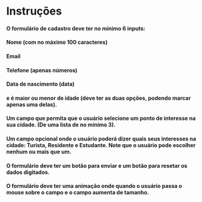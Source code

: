 # Instruções

#### O formulário de cadastro deve ter no mínimo 6 inputs: 
#### Nome (com no máximo 100 caracteres)
#### Email 
#### Telefone (apenas números)
#### Data de nascimento (data)
#### e é maior ou menor de idade (deve ter as duas opções, podendo marcar apenas uma delas).
#### Um campo que permita que o usuário selecione um ponto de interesse na sua cidade. (De uma lista de no mínimo 3).
#### Um campo opcional onde o usuário poderá dizer quais seus interesses na cidade: Turista, Residente e Estudante. Note que o usuário pode escolher nenhum ou mais que um.
#### O formulário deve ter um botão para enviar e um botão para resetar os dados digitados.
#### O formulário deve ter uma animação onde quando o usuário passa o mouse sobre o campo e o campo aumenta de tamanho. 
